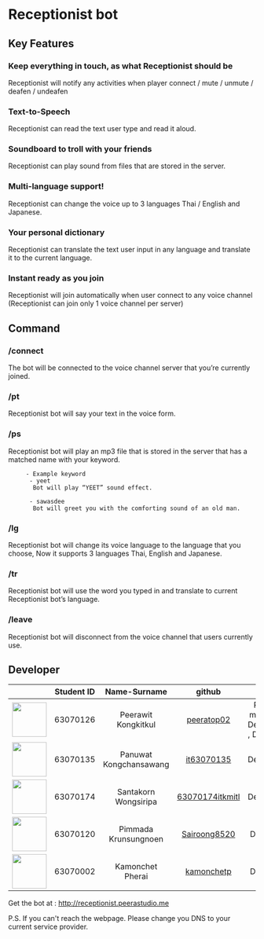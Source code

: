 # Receptionist bot
## Key Features
### Keep everything in touch, as what Receptionist should be
	
Receptionist will notify any activities when player connect / mute / unmute / deafen / undeafen

### Text-to-Speech
	
Receptionist can read the text user type and read it aloud.
	
### Soundboard to troll with your friends
	
Receptionist can play sound from files that are stored in the server.
	
### Multi-language support!
	
Receptionist can change the voice up to 3 languages Thai / English and Japanese.
	
### Your personal dictionary
	
Receptionist can translate the text user input in any language and translate it to the current language.
	
### Instant ready as you join
	
Receptionist will join automatically when user connect to any voice channel (Receptionist can join only 1 voice channel per server)
	

## Command
  ### /connect
  The bot will be connected to the voice channel server that you’re currently joined.

  ### /pt
  Receptionist bot will say your text in the voice form.

  ### /ps
  Receptionist bot will play an mp3 file that is stored in the server that has a matched name with your keyword.

	     - Example keyword
          - yeet
           Bot will play “YEET” sound effect.

          - sawasdee
           Bot will greet you with the comforting sound of an old man.

  ### /lg
  Receptionist bot will change its voice language to the language that you choose, Now it supports 3 languages Thai, English and Japanese.

  ### /tr
  Receptionist bot will use the word you typed in and translate to current Receptionist bot’s language.

  ### /leave
  Receptionist bot will disconnect from the voice channel that users currently use.
  
  ## Developer
  
  |                                                                          | Student ID |      Name-Surname       |                      github                       |               Role                |
| :----------------------------------------------------------------------: | :----------: | :---------------------: | :-----------------------------------------------: | :----------------------------------: |
| <img src="https://avatars2.githubusercontent.com/u/29600759?s=64&v=4" width="70"> |   63070126   |   Peerawit Kongkitkul    |    [peeratop02](https://github.com/peeratop02)    | Project manager, Developer , Designer |
| <img src="https://avatars0.githubusercontent.com/u/73655292?s=64&v=4" width="70"> |   63070135   |Panuwat Kongchansawang |      [it63070135](https://github.com/it63070135)      |          Developer          |
| <img src="https://avatars0.githubusercontent.com/u/73688952?s=64&v=4" width="70"> |   63070174   |   Santakorn Wongsiripa    |       [63070174itkmitl](https://github.com/63070174itkmitl)       |          Developer           |
| <img src="https://avatars2.githubusercontent.com/u/73654933?s=460&v=4" width="70"> |   63070120   | Pimmada Krunsungnoen | [Sairoong8520](https://github.com/Sairoong8520) |         Designer          |
| <img src="https://avatars3.githubusercontent.com/u/73680261?s=460&v=4" width="70"> |   63070002   |   Kamonchet Pherai    |      [kamonchetp](https://github.com/kamonchetp)      |         Designer          |


Get the bot at : http://receptionist.peerastudio.me

P.S. If you can't reach the webpage. Please change you DNS to your current service provider.
